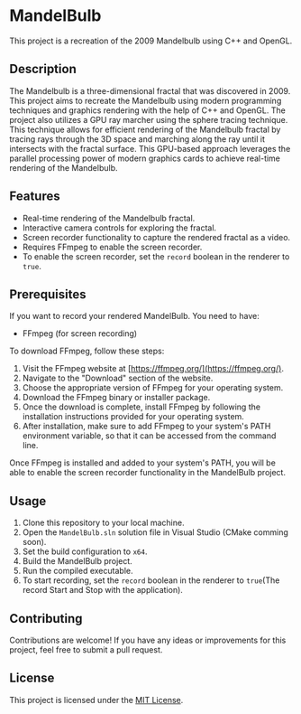 # MandelBulb

This project is a recreation of the 2009 Mandelbulb using C++ and OpenGL.

## Description

The Mandelbulb is a three-dimensional fractal that was discovered in 2009. This project aims to recreate the Mandelbulb using modern programming techniques and graphics rendering with the help of C++ and OpenGL.
The project also utilizes a GPU ray marcher using the sphere tracing technique. This technique allows for efficient rendering of the Mandelbulb fractal by tracing rays through the 3D space and marching along the ray until it intersects with the fractal surface. This GPU-based approach leverages the parallel processing power of modern graphics cards to achieve real-time rendering of the Mandelbulb.


## Features

- Real-time rendering of the Mandelbulb fractal.
- Interactive camera controls for exploring the fractal.
- Screen recorder functionality to capture the rendered fractal as a video.
- Requires FFmpeg to enable the screen recorder.
- To enable the screen recorder, set the `record` boolean in the renderer to `true`.

## Prerequisites

If you want to record your rendered MandelBulb. You need to have:
- FFmpeg (for screen recording)

To download FFmpeg, follow these steps:

1. Visit the FFmpeg website at [https://ffmpeg.org/](https://ffmpeg.org/).
2. Navigate to the "Download" section of the website.
3. Choose the appropriate version of FFmpeg for your operating system.
4. Download the FFmpeg binary or installer package.
5. Once the download is complete, install FFmpeg by following the installation instructions provided for your operating system.
6. After installation, make sure to add FFmpeg to your system's PATH environment variable, so that it can be accessed from the command line.

Once FFmpeg is installed and added to your system's PATH, you will be able to enable the screen recorder functionality in the MandelBulb project.

## Usage

1. Clone this repository to your local machine.
2. Open the `MandelBulb.sln` solution file in Visual Studio (CMake comming soon).
3. Set the build configuration to `x64`.
4. Build the MandelBulb project.
5. Run the compiled executable.
5. To start recording, set the `record` boolean in the renderer to `true`(The record Start and Stop with the application).
## Contributing

Contributions are welcome! If you have any ideas or improvements for this project, feel free to submit a pull request.

## License

This project is licensed under the [MIT License](https://opensource.org/licenses/MIT).
